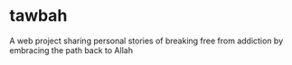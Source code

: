 # tawbah
A web project sharing personal stories of breaking free from addiction by embracing the path back to Allah
